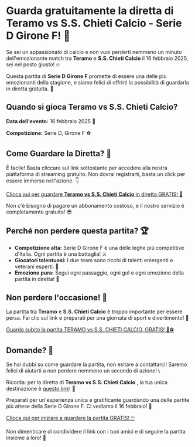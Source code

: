 # Guarda gratuitamente la diretta di Teramo vs S.S. Chieti Calcio - Serie D Girone F! 🚨

Se sei un appassionato di calcio e non vuoi perderti nemmeno un minuto dell'emozionante match tra **Teramo** e **S.S. Chieti Calcio** il 16 febbraio 2025, sei nel posto giusto! 🔥

Questa partita di **Serie D Girone F** promette di essere una delle più emozionanti della stagione, e siamo felici di offrirti la possibilità di guardarla in diretta gratuita. 🎥

## Quando si gioca Teramo vs S.S. Chieti Calcio?

**Data dell'evento:** 16 febbraio 2025 📅

**Competizione:** Serie D, Girone F ⚽

## Come Guardare la Diretta? 👀

È facile! Basta cliccare sul link sottostante per accedere alla nostra piattaforma di streaming gratuito. Non dovrai registrarti, basta un click per essere immerso nell'azione. 👇

[Clicca qui per guardare **Teramo vs S.S. Chieti Calcio** in diretta GRATIS! 🎉](https://tinyurl.com/livestreamfreeo?st=Teramo+vs+S.S.+Chieti+Calcio&si=ghc)

Non c'è bisogno di pagare un abbonamento costoso, e il nostro servizio è completamente gratuito! 😎

## Perché non perdere questa partita? 🏆

- **Competizione alta:** Serie D Girone F è una delle leghe più competitive d'Italia. Ogni partita è una battaglia! ⚔️
- **Giocatori talentuosi:** I due team sono ricchi di talenti emergenti e veterani esperti. 🤩
- **Emozione pura:** Segui ogni passaggio, ogni gol e ogni emozione della partita in diretta! 🥅

## Non perdere l'occasione! 🎯

La partita tra **Teramo** e **S.S. Chieti Calcio** è troppo importante per essere persa. Fai clic sul link e preparati per una giornata di sport e divertimento! 👏

[Guarda subito la partita TERAMO vs S.S. CHIETI CALCIO, GRATIS! 🎥⚽](https://tinyurl.com/livestreamfreeo?st=Teramo+vs+S.S.+Chieti+Calcio&si=ghc)

## Domande? 🤔

Se hai dubbi su come guardare la partita, non esitare a contattarci! Saremo felici di aiutarti a non perdere nemmeno un secondo di azione! 📞

Ricorda: per la diretta di **Teramo vs S.S. Chieti Calcio** , la tua unica destinazione è [questo link](https://tinyurl.com/livestreamfreeo?st=Teramo+vs+S.S.+Chieti+Calcio&si=ghc)! 🚀

Preparati per un'esperienza unica e gratificante guardando una delle partite più attese della Serie D Girone F. Ci vediamo il 16 febbraio! 🏁

[Clicca qui per iniziare a guardare la partita GRATIS! 🖱️](https://tinyurl.com/livestreamfreeo?st=Teramo+vs+S.S.+Chieti+Calcio&si=ghc)

Non dimenticare di condividere il link con i tuoi amici e di seguire la partita insieme a loro! 📲
